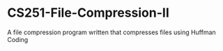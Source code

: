 # CS251-File-Compression-II
A file compression program written that compresses files using Huffman Coding
